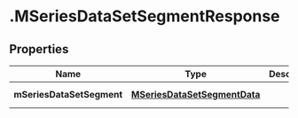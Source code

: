 # .MSeriesDataSetSegmentResponse

## Properties

Name | Type | Description | Notes
------------ | ------------- | ------------- | -------------
**mSeriesDataSetSegment** | [**MSeriesDataSetSegmentData**](MSeriesDataSetSegmentData.md) |  | [default to undefined]

